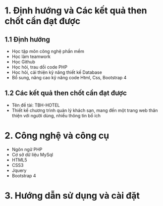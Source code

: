 
<h1>1. Định hướng và Các kết quả then chốt cần đạt được </h1>
<h2>1.1 Định hướng</h2>
<ul>
  <li>Học tập môn công nghệ phần mềm </li>
  <li>Học làm teamwork</li>
  <li>Học Github</li>
  <li>Học hỏi, trau dồi code PHP </li>
  <li>Học hỏi, cải thiện kỹ năng thiết kế Database</li>
  <li>Bổ sung, nâng cao kỹ năng code Html, Css, Bootstrap 4</li>
</ul>
<h2>1.2 Các kết quả then chốt cần đạt được</h2>
<ul>
  <li>Tên đề tài: TBH-HOTEL</li>
  <li>Thiết kế chương trình quản lý khách sạn, mang đến một trang web thân thiện với người dùng, nhiều thông tin bổ ích</li>
</ul>

<h1>2. Công nghệ và công cụ </h1>
  <ul>
  <li>Ngôn ngữ PHP</li>
  <li>Cơ sở dữ liệu MySql</li>
  <li>HTML5</li>
  <li>CSS3</li>
  <li>Jquery</li>
  <li>Bootstrap 4</li>
  </ul>

<h1>3. Hướng dẫn sử dụng và cài đặt</h1>

